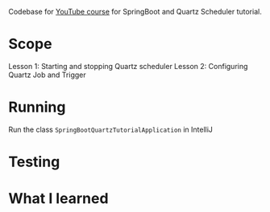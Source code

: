 Codebase for [YouTube course](https://www.youtube.com/playlist?list=PLXy8DQl3058Na9intXhpWr1x7RQrz_b9H) for SpringBoot and Quartz Scheduler tutorial.

# Scope

Lesson 1: Starting and stopping Quartz scheduler
Lesson 2: Configuring Quartz Job and Trigger

# Running

Run the class `SpringBootQuartzTutorialApplication` in IntelliJ

# Testing


# What I learned


